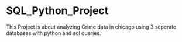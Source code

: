 # SQL_Python_Project

This Project is about analyzing Crime data in chicago using 3 seperate databases with python and sql queries.
